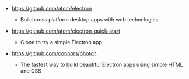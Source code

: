 - https://github.com/atom/electron
  - Build cross platform desktop apps with web technologies

- https://github.com/atom/electron-quick-start
  - Clone to try a simple Electron app

- https://github.com/connors/photon
  - The fastest way to build beautiful Electron apps using simple HTML and CSS
